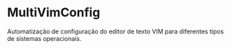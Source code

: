 # MultiVimConfig
Automatização de configuração do editor de texto VIM para diferentes tipos de sistemas operacionais.
